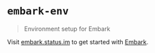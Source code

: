 # `embark-env`

> Environment setup for Embark

Visit [embark.status.im](https://embark.status.im/) to get started with
[Embark](https://github.com/embark-framework/embark).

